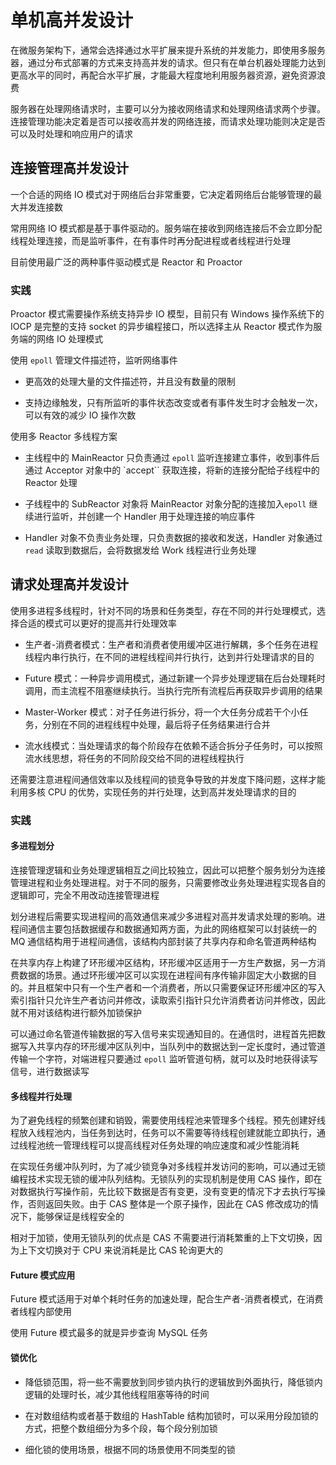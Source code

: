 # 单机高并发设计

在微服务架构下，通常会选择通过水平扩展来提升系统的并发能力，即使用多服务器，通过分布式部署的方式来支持高并发的请求。但只有在单台机器处理能力达到更高水平的同时，再配合水平扩展，才能最大程度地利用服务器资源，避免资源浪费

服务器在处理网络请求时，主要可以分为接收网络请求和处理网络请求两个步骤。连接管理功能决定着是否可以接收高并发的网络连接，而请求处理功能则决定是否可以及时处理和响应用户的请求

## 连接管理高并发设计

一个合适的网络 IO 模式对于网络后台非常重要，它决定着网络后台能够管理的最大并发连接数

常用网络 IO 模式都是基于事件驱动的。服务端在接收到网络连接后不会立即分配线程处理连接，而是监听事件，在有事件时再分配进程或者线程进行处理

目前使用最广泛的两种事件驱动模式是 Reactor 和 Proactor

### 实践

Proactor 模式需要操作系统支持异步 IO 模型，目前只有 Windows 操作系统下的 IOCP 是完整的支持 socket 的异步编程接口，所以选择主从 Reactor 模式作为服务端的网络 IO 处理模式

使用 `epoll` 管理文件描述符，监听网络事件

- 更高效的处理大量的文件描述符，并且没有数量的限制

- 支持边缘触发，只有所监听的事件状态改变或者有事件发生时才会触发一次，可以有效的减少 IO 操作次数

使用多 Reactor 多线程方案

- 主线程中的 MainReactor 只负责通过 `epoll` 监听连接建立事件，收到事件后通过 Acceptor 对象中的 `accept`` 获取连接，将新的连接分配给子线程中的 Reactor 处理

- 子线程中的 SubReactor 对象将 MainReactor 对象分配的连接加入`epoll` 继续进行监听，并创建一个 Handler 用于处理连接的响应事件

- Handler 对象不负责业务处理，只负责数据的接收和发送，Handler 对象通过 `read` 读取到数据后，会将数据发给 Work 线程进行业务处理

## 请求处理高并发设计

使用多进程多线程时，针对不同的场景和任务类型，存在不同的并行处理模式，选择合适的模式可以更好的提高并行处理效率

- 生产者-消费者模式：生产者和消费者使用缓冲区进行解耦，多个任务在进程线程内串行执行，在不同的进程线程间并行执行，达到并行处理请求的目的

- Future 模式：一种异步调用模式，通过新建一个异步处理逻辑在后台处理耗时调用，而主流程不阻塞继续执行。当执行完所有流程后再获取异步调用的结果

- Master-Worker 模式：对子任务进行拆分，将一个大任务分成若干个小任务，分别在不同的进程线程中处理，最后将子任务结果进行合并

- 流水线模式：当处理请求的每个阶段存在依赖不适合拆分子任务时，可以按照流水线思想，将任务的不同阶段交给不同的进程线程执行

还需要注意进程间通信效率以及线程间的锁竞争导致的并发度下降问题，这样才能利用多核 CPU 的优势，实现任务的并行处理，达到高并发处理请求的目的

### 实践

#### 多进程划分

连接管理逻辑和业务处理逻辑相互之间比较独立，因此可以把整个服务划分为连接管理进程和业务处理进程。对于不同的服务，只需要修改业务处理进程实现各自的逻辑即可，完全不用改动连接管理进程

划分进程后需要实现进程间的高效通信来减少多进程对高并发请求处理的影响。进程间通信主要包括数据缓存和数据通知两方面，为此的网络框架可以封装统一的 MQ 通信结构用于进程间通信，该结构内部封装了共享内存和命名管道两种结构

在共享内存上构建了环形缓冲区结构，环形缓冲区适用于一方生产数据，另一方消费数据的场景。通过环形缓冲区可以实现在进程间有序传输非固定大小数据的目的。并且框架中只有一个生产者和一个消费者，所以只需要保证环形缓冲区的写入索引指针只允许生产者访问并修改，读取索引指针只允许消费者访问并修改，因此就不用对该结构进行额外加锁保护

可以通过命名管道传输数据的写入信号来实现通知目的。在通信时，进程首先把数据写入共享内存的环形缓冲区队列中，当队列中的数据达到一定长度时，通过管道传输一个字符，对端进程只要通过 `epoll` 监听管道句柄，就可以及时地获得读写信号，进行数据读写

#### 多线程并行处理

为了避免线程的频繁创建和销毁，需要使用线程池来管理多个线程。预先创建好线程放入线程池内，当任务到达时，任务可以不需要等待线程创建就能立即执行，通过线程池统一管理线程可以提高线程对任务处理的响应速度和减少性能消耗

在实现任务缓冲队列时，为了减少锁竞争对多线程并发访问的影响，可以通过无锁编程技术实现无锁的缓冲队列结构。无锁队列的实现机制是使用 CAS 操作，即在对数据执行写操作前，先比较下数据是否有变更，没有变更的情况下才去执行写操作，否则返回失败。由于 CAS 整体是一个原子操作，因此在 CAS 修改成功的情况下，能够保证是线程安全的

相对于加锁，使用无锁队列的优点是 CAS 不需要进行消耗繁重的上下文切换，因为上下文切换对于 CPU 来说消耗是比 CAS 轮询更大的

#### Future 模式应用

Future 模式适用于对单个耗时任务的加速处理，配合生产者-消费者模式，在消费者线程内部使用

使用 Future 模式最多的就是异步查询 MySQL 任务

#### 锁优化

- 降低锁范围，将一些不需要放到同步锁内执行的逻辑放到外面执行，降低锁内逻辑的处理时长，减少其他线程阻塞等待的时间

- 在对数组结构或者基于数组的 HashTable 结构加锁时，可以采用分段加锁的方式，把整个数组细分为多个段，每个段分别加锁

- 细化锁的使用场景，根据不同的场景使用不同类型的锁






